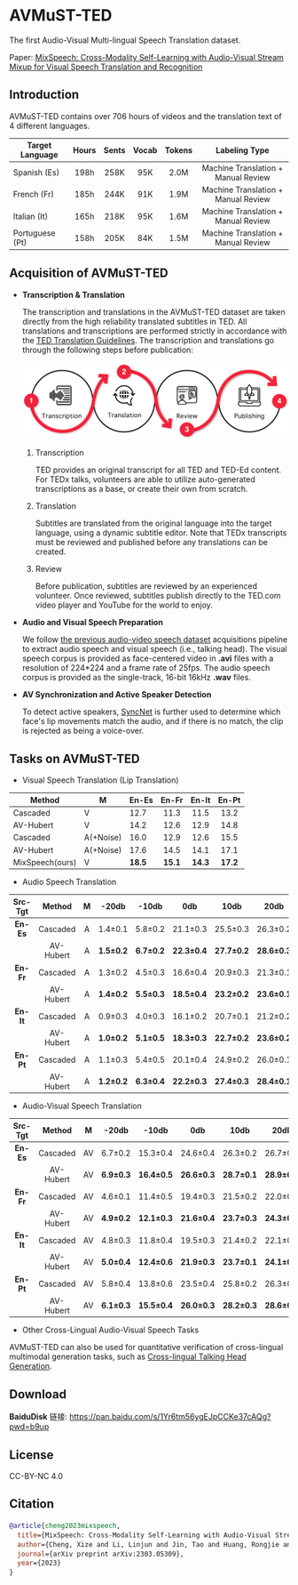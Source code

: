 # AVMuST-TED

The first Audio-Visual Multi-lingual Speech Translation dataset.

Paper: [MixSpeech: Cross-Modality Self-Learning with Audio-Visual Stream Mixup for Visual Speech Translation and Recognition](https://arxiv.org/abs/2303.05309)

## Introduction


AVMuST-TED contains over 706 hours of videos and the translation text of 4 different languages.

| Target Language | Hours | Sents | Vocab | Tokens |       Labeling Type       |
|-----------------|:-----:|:-----:|:-----:|:------:|:-------------------------:|
| Spanish (Es)    |  198h |  258K |  95K  |  2.0M  | Machine Translation + Manual Review |
| French (Fr)     |  185h |  244K |  91K  |  1.9M  | Machine Translation + Manual Review |
| Italian (It)    |  165h |  218K |  95K  |  1.6M  | Machine Translation + Manual Review |
| Portuguese (Pt) |  158h |  205K |  84K  |  1.5M  | Machine Translation + Manual Review |

## Acquisition of AVMuST-TED
- **Transcription & Translation**

    The transcription and translations in the AVMuST-TED dataset are taken directly from the high reliability translated subtitles in TED. All translations and transcriptions are performed strictly in accordance with the [TED Translation Guidelines](https://www.ted.com/participate/translate/guidelines). The transcription and translations go through the following steps before publication:

    ![./resource/TED.png](./resource/TED.png)
    
    1. Transcription
        
        TED provides an original transcript for all TED and TED-Ed content. For TEDx talks, volunteers are able to utilize auto-generated transcriptions as a base, or create their own from scratch.
    
    2. Translation
    
        Subtitles are translated from the original language into the target language, using a dynamic subtitle editor. Note that TEDx transcripts must be reviewed and published before any translations can be created.
    
    3. Review
    
        Before publication, subtitles are reviewed by an experienced volunteer. Once reviewed, subtitles publish directly to the TED.com video player and YouTube for the world to enjoy.

- **Audio and Visual Speech Preparation**

    We follow [the previous audio-video speech dataset](https://arxiv.org/pdf/1809.02108) acquisitions pipeline to extract audio speech and visual speech (i.e., talking head). The visual speech corpus is provided as face-centered video in __.avi__ files with a resolution of 224\*224 and a frame rate of 25fps. The audio speech corpus is provided as the single-track, 16-bit 16kHz __.wav__ files.
    
- **AV Synchronization and Active Speaker Detection**
    
    To detect active speakers, [SyncNet](https://github.com/joonson/syncnet_python) is further used to determine which face's lip movements match the audio, and if there is no match, the clip is rejected as being a voice-over.
    
## Tasks on AVMuST-TED

- Visual Speech Translation (Lip Translation)

| Method          | M         | En-Es    |   En-Fr  |   En-It  |   En-Pt  |
|-----------------|-----------|----------|:--------:|:--------:|:--------:|
| Cascaded        | V         |   12.7   |   11.3   |   11.5   |   13.2   |
| AV-Hubert       | V         |   14.2   |   12.6   |   12.9   |   14.8   |
| Cascaded        | A(+Noise) |   16.0   |   12.9   |   12.6   |   15.5   |
| AV-Hubert       | A(+Noise) |   17.6   |   14.5   |   14.1   |   17.1   |
| MixSpeech(ours) | V         | **18.5** | **15.1** | **14.3** | **17.2** |

- Audio Speech Translation

| **Src-Tgt** | **Method** | **M** |  **-20db**  |  **-10db**  |    **0db**   |   **10db**   |   **20db**   | **Avg.** | **Clean** |
|:-----------:|:----------:|:-----:|:-----------:|:-----------:|:------------:|:------------:|:------------:|:--------:|:---------:|
|  **En-Es**  |  Cascaded  |   A   |   1.4±0.1   |   5.8±0.2   |   21.1±0.3   |   25.5±0.3   |   26.3±0.2   |   16.0   |     26.6  |
|             |  AV-Hubert |   A   | **1.5±0.2** | **6.7±0.2** | **22.3±0.4** | **27.7±0.2** | **28.6±0.3** | **17.6** |  **28.9** |
|  **En-Fr**  |  Cascaded  |   A   |   1.3±0.2   |   4.5±0.3   |   16.6±0.4   |   20.9±0.3   |   21.3±0.1   |   12.9   |    21.7   |
|             |  AV-Hubert |   A   | **1.4±0.2** | **5.5±0.3** | **18.5±0.4** | **23.2±0.2** | **23.6±0.1** | **14.5** |  **23.9** |
|  **En-It**  |  Cascaded  |   A   |   0.9±0.3   |   4.0±0.3   |   16.1±0.2   |   20.7±0.1   |   21.2±0.2   |   12.6   |    21.5   |
|             |  AV-Hubert |   A   | **1.0±0.2** | **5.1±0.5** | **18.3±0.3** | **22.7±0.2** | **23.6±0.2** | **14.1** |  **23.8** |
|  **En-Pt**  |  Cascaded  |   A   |   1.1±0.3   |   5.4±0.5   |     20.1±0.4 |     24.9±0.2 |   26.0±0.1   |   15.5   |    26.2   |
|             |  AV-Hubert |   A   | **1.2±0.2** | **6.3±0.4** | **22.2±0.3** | **27.4±0.3** | **28.4±0.1** | **17.1** |  **28.6** |

- Audio-Visual Speech Translation

| **Src-Tgt** | **Method** | **M** |  **-20db**  |   **-10db**  |    **0db**   |   **10db**   |   **20db**   | **Avg.** | **Clean** |
|:-----------:|:----------:|:-----:|:-----------:|:------------:|:------------:|:------------:|:------------:|:--------:|:---------:|
|  **En-Es**  |  Cascaded  |   AV  |   6.7±0.2   |   15.3±0.4   |   24.6±0.4   |   26.3±0.2   |   26.7±0.2   |   19.9   |   26.9    |
|             |  AV-Hubert |   AV  | **6.9±0.3** | **16.4±0.5** | **26.6±0.3** | **28.7±0.1** | **28.9±0.2** | **21.5** |  **29.1** |
|  **En-Fr**  |  Cascaded  |   AV  |   4.6±0.1   |   11.4±0.5   |   19.4±0.3   |   21.5±0.2   |   22.0±0.2   |   15.8   |   22.3    |
|             |  AV-Hubert |   AV  | **4.9±0.2** | **12.1±0.3** | **21.6±0.4** | **23.7±0.3** | **24.3±0.1** | **17.3** |  **24.6** |
|  **En-It**  |  Cascaded  |   AV  |   4.8±0.3   |   11.8±0.4   |   19.5±0.3   |   21.4±0.2   |   22.1±0.1   |   15.9   |   22.3    |
|             |  AV-Hubert |   AV  | **5.0±0.4** | **12.4±0.6** | **21.9±0.3** | **23.7±0.1** | **24.1±0.2** | **17.4** |  **24.5** |
|  **En-Pt**  |  Cascaded  |   AV  |   5.8±0.4   |   13.8±0.6   |   23.5±0.4   |   25.8±0.2   |   26.3±0.1   |   19.0   |   26.4    |
|             |  AV-Hubert |   AV  | **6.1±0.3** | **15.5±0.4** | **26.0±0.3** | **28.2±0.3** | **28.6±0.2** | **20.9** |  **28.8** |

- Other Cross-Lingual Audio-Visual Speech Tasks

AVMuST-TED can also be used for quantitative verification of cross-lingual multimodal generation tasks, such as [Cross-lingual Talking Head Generation](https://developer.nvidia.com/maxine).

## Download
   **BaiduDisk** 链接: https://pan.baidu.com/s/1Yr6tm56ygEJpCCKe37cAQg?pwd=b9up 

## License
CC-BY-NC 4.0

## Citation
```BibTeX
@article{cheng2023mixspeech,
  title={MixSpeech: Cross-Modality Self-Learning with Audio-Visual Stream Mixup for Visual Speech Translation and Recognition},
  author={Cheng, Xize and Li, Linjun and Jin, Tao and Huang, Rongjie and Lin, Wang and Wang, Zehan and Liu, Huangdai and Wang, Ye and Yin, Aoxiong and Zhao, Zhou},
  journal={arXiv preprint arXiv:2303.05309},
  year={2023}
}
```
